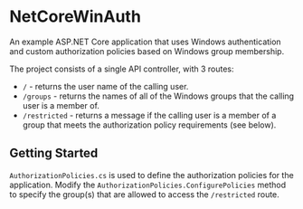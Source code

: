 # NetCoreWinAuth

An example ASP.NET Core application that uses Windows authentication and custom authorization policies based on Windows group membership.

The project consists of a single API controller, with 3 routes:

* `/` - returns the user name of the calling user.
* `/groups` - returns the names of all of the Windows groups that the calling user is a member of.
* `/restricted` - returns a message if the calling user is a member of a group that meets the authorization policy requirements (see below).

## Getting Started

`AuthorizationPolicies.cs` is used to define the authorization policies for the application. Modify the `AuthorizationPolicies.ConfigurePolicies` method to specify the group(s) that are allowed to access the `/restricted` route.
